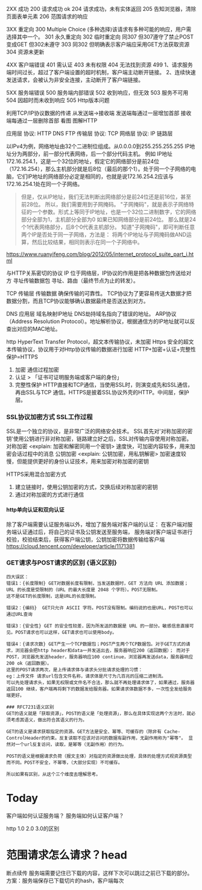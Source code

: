 2XX 成功
200 请求成功 ok
204 请求成功，未有实体返回
205 告知浏览器，清除页面表单元素
206 范围请求的响应

3XX 重定向
300 Multiple Choice (多种选择)该请求有多种可能的响应，用户需选择其中一个。
301 永久重定向
302 临时重定向 同307 但307遵守了禁止POST变成GET 但302未遵守
303 同302 但明确表示客户端应采用GET方法获取资源
304 资源未更新

4XX 客户端错误
401 需认证
403 未有权限
404 无法找到资源
499 
    1、请求服务端时间过长，超过了客户端设置的超时机制，客户端主动断开链接。
    2、连续快速发送请求，会被认为非安全连接，主动断开了客户端链接。

5XX 服务端错误
500 服务端内部错误
502 收到响应，但无效
503 服务不可用
504 因超时而未收到响应
505 Http版本问题

利用TCP/IP协议数据的传递
从发送端->接收端
发送端每通过一层增加首部
接收端每通过一层删除首部
看图 图解HTTP

应用层 协议: HTTP DNS FTP
传输层 协议: TCP
网络层 协议: IP
链路层  

以IPv4为例，网络地址由32个二进制位组成。从0.0.0.0到255.255.255.255
IP地址分为两部分，前一部分代表网络，后一个部分代码主机。
例如 IP地址172.16.254.1，这是一个32位的地址，假定它的网络部分是前24位（172.16.254），那么主机部分就是后8位（最后的那个1）。处于同一个子网络的电脑，它们IP地址的网络部分必定是相同的，也就是说172.16.254.2应该与172.16.254.1处在同一个子网络。

> 但是，仅从IP地址，我们无法判断出网络部分是前24位还是前16位，甚至前28位。
所以，我们需要用到子网掩码。
"子网掩码"，就是表示子网络特征的一个参数。形式上等同于IP地址，也是一个32位二进制数字，它的网络部分全部为1，主机部分全部为0 如果已知网络部分是前24位。
那么就是24个1代表网络部分，后8个0代表主机部分。
知道"子网掩码"，即可判断任意两个IP是否处于同一子网络，方法是：
将两个IP地址与子网掩码做AND运算，然后比较结果，相同则表示在同一个子网络中。

https://www.ruanyifeng.com/blog/2012/05/internet_protocol_suite_part_i.html

与HTTP关系密切的协议
IP  位于网络层，IP协议的作用是把各种数据包传送给对方 寻址传输数据包
    寻址、路由（最终节点为止的转发）。


TCP 传输层 传输数据 确保传输的可靠性。
    TCP协议为了更容易传送大数据才把数据分割，而且TCP协议能够确认数据最终是否送达到对方。

DNS 应用层 域名映射IP地址 DNS劫持域名指向了错误的地址。
ARP协议（Address Resolution Protocol）。地址解析协议，根据通信方的IP地址就可以反查出对应的MAC地址。

http HyperText Transfer Protocol，超文本传输协议，未加密
Https 安全的超文本传输协议，协议用于对Http协议传输的数据进行加密
HTTP+加密+认证+完整性保护=HTTPS  
1. 加密 通信过程加密
2. 认证 > 「证书可证明服务端或客户端的身份」
3. 完整性保护
HTTP直接和TCP通信，当使用SSL时，则演变成先和SSL通信，再由SSL与TCP
通信。HTTPS是披着SSL协议外壳的HTTP。中间层，保护层。


### SSL协议加密方式 SSL工作过程
SSL是一个独立的协议，是非常广泛的网络安全技术。
SSL首先对'对称加密的密钥'使用公钥进行非对称加密，链路建立好之后，SSL对传输内容使用对称加密。
对称加密 <explain: 加密和解密同用一个密钥>
速度快，可加密内容较多，用来加密会话过程中的消息
公钥加密 <explain: 公钥加密，用私钥解密>
加密速度较慢，但能提供更好的身份认证技术，用来加密对称加密的密钥

HTTPS采用混合加密方式
1. 建立链接时，使用公钥加密的方式，交换后续对称加密的密钥
2. 通过对称加密的方式进行通信

#### http单向认证和双向认证
除了客户端需要认证服务端以外，增加了服务端对客户端的认证：
在客户端对服务端认证通过后，将自己的证书及公钥发送至服务端，
服务端对客户端证书进行校验，校验结束后，获得客户端公钥，公钥加密将数据传输给客户端
https://cloud.tencent.com/developer/article/1171381

### GET请求与POST请求的区别 {语义区别}
    四大误区：
    错误1：{长度限制} GET对数据长度有限制，当发送数据时，GET 方法向 URL 添加数据；URL 的长度是受限制的（URL 的最大长度是 2048 个字符）。POST无限制。
    这不是GET的长度限制，这是URL的长度限制。

    错误2：{编码}  GET只允许 ASCII 字符。POST没有限制。编码说的也是URL，POST也可以通过URL查询

    错误3：{安全性} GET 的安全性较差，因为所发送的数据是 URL 的一部分。敏感信息直接可见。POST请求也可以这样，GET请求也可以使用body。

    错误4：{请求次数} GET产生一个TCP数据包；POST产生两个TCP数据包。对于GET方式的请求，浏览器会把http header和data一并发送出去，服务器响应200（返回数据）； 而对于POST，浏览器先发送header，服务器响应100 continue，浏览器再发送data，服务器响应200 ok（返回数据）。
    这里的POST请求两次，是上传请求体与请求头分批请求处理的习惯：
    eg：上传文件 请求url包含文件名称，请求体是尺寸为几百兆的压缩二进制流。
    可以先处理请求头，如果无权限或文件名不合法，那么就不再处理请求体了，如果通过，服务器返回100 继续，客户端再将剩下的数据发给服务器。如果请求体数据不多，一次性全发给服务端更好。

    ### RFC7231语义区别
    GET的语义就是「获取资源」，POST的语义是「处理资源」，那么在具体实现这两个方法时，就必须考虑其语义，做出符合其语义的行为。

    GET的语义是请求获取指定的资源。GET方法是安全、幂等、可缓存的（除非有 Cache-ControlHeader的约束。反复读取不应该对访问的数据有副作用，无副作用称为"幂等"。 显然对一个url反复访问，读取，是幂等（无副作用）的行为。

    POST的语义是根据请求负荷（报文主体）对指定的资源做出处理，具体的处理方式视资源类型而不同。POST不安全，不幂等，（大部分实现）不可缓存。
    
    所以如果有区别，从这个三个维度去理解思考。






Today
==========================
客户端如何认证服务端？
服务端如何认证客户端？ 

http 1.0 2.0 3.0的区别

范围请求怎么请求？head 
=========================



断点续传
服务端需要记住已下载的内容，这样下次可以跳过之前已下载的部分。
方案：服务端保存已下载切片的hash，客户端每次






